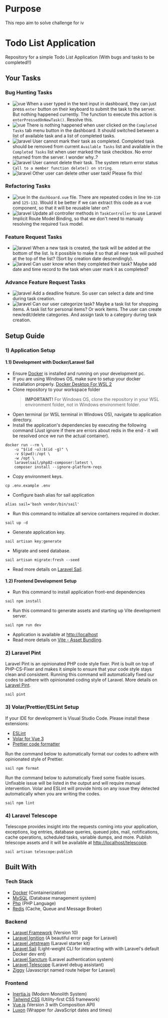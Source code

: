 # Purpose  
This repo aim to solve challenge for iv


# Todo List Application

Repository for a simple Todo List Application (With bugs and tasks to be completed!!)

## Your Tasks

### Bug Hunting Tasks

-   ![vue](https://img.shields.io/badge/-vue-brightgreen) When a user typed in the text input in dashboard, they can just press `enter` button on their keyboard to submit the task to the server. But nothing happened currently. The function to execute this action is `enterPressedOnNewTask()`. Resolve this.
-   ![vue](https://img.shields.io/badge/-vue-brightgreen) There is nothing happened when user clicked on the `Completed Tasks` tab menu button in the dashboard. It should switched between a list of available task and a list of completed tasks.
-   ![laravel](https://img.shields.io/badge/-laravel-orange) User cannot mark their task as completed. Completed task should be removed from current `Available Tasks` list and available in the `Completed Tasks` list when user marked the task checkbox. No error returned from the server. I wonder why..?
-   ![laravel](https://img.shields.io/badge/-laravel-orange) User cannot delete their task. The system return error status `Call to a member function delete() on string`. 
-   ![laravel](https://img.shields.io/badge/-laravel-orange) Other user can delete other user task! Please fix this! 

### Refactoring Tasks

-   ![vue](https://img.shields.io/badge/-vue-brightgreen) In the `dashboard.vue` file. There are repeated codes in line `99-110` and `125-132`. Would it be better if we can extract this code as a vue component, so that it will be reusable later on? 
-   ![laravel](https://img.shields.io/badge/-laravel-orange) Update all controller methods in `TaskController` to use Laravel Implicit Route Model Binding, so that we don't need to manualy resolving the required `Task` model.

### Feature Request Tasks

-   ![laravel](https://img.shields.io/badge/vue-laravel-orange?labelColor=brightgreen) When a new task is created, the task will be added at the bottom of the list. Is it possible to make it so that all new task will pushed at the top of the list? (Sort by creation date descendingly). 
-   ![laravel](https://img.shields.io/badge/vue-laravel-orange?labelColor=brightgreen) Can user know when they completed their task? Maybe add date and time record to the task when user mark it as completed?

### Advance Feature Request Tasks

-   ![laravel](https://img.shields.io/badge/vue-laravel-orange?labelColor=brightgreen) Add a deadline feature. So user can select a date and time during task creation.
-   ![laravel](https://img.shields.io/badge/vue-laravel-orange?labelColor=brightgreen) Can our user categorize task? Maybe a task list for shopping items. A task list for personal items? Or work items. The user can create new/edit/delete categories. And assign task to a category during task creation. 

## Setup Guide

### 1) Application Setup

#### 1.1) Development with Docker/Laravel Sail

-   Ensure [Docker](https://www.docker.com/get-started) is installed and running on your development pc.
-   If you are using Windows OS, make sure to setup your docker installation properly. [Docker Desktop For WSL 2](https://docs.docker.com/desktop/windows/wsl/)
-   Clone repository to your workspace folder
    > **IMPORTANT!** For Windows OS, clone the repository in your WSL environment folder, not in Windows environment folder.
-   Open terminal (or WSL terminal in Windows OS), navigate to application directory.
-   Install the application's dependencies by executing the following command (Just ignore if there are errors about redis in the end - it will be resolved once we run the actual container).

```
docker run --rm \
    -u "$(id -u):$(id -g)" \
    -v $(pwd):/opt \
    -w /opt \
    laravelsail/php82-composer:latest \
    composer install --ignore-platform-reqs
```

-   Copy environment keys.

```
cp .env.example .env
```

-   Configure bash alias for sail application

```
alias sail='bash vendor/bin/sail'
```

-   Run this command to initialize all service containers required in docker.

```
sail up -d
```

-   Generate application key.

```
sail artisan key:generate
```

-   Migrate and seed database.

```
sail artisan migrate:fresh --seed
```

-   Read more details on [Laravel Sail](https://laravel.com/docs/9.x/sail).

#### 1.2) Frontend Development Setup

-   Run this command to install application front-end dependencies

```
sail npm install
```

-   Run this command to generate assets and starting up Vite development server.

```
sail npm run dev
```

-   Application is available at [http://localhost](http://localhost)
-   Read more details on [Vite - Asset Bundling](https://laravel.com/docs/9.x/vite#running-vite).

### 2) Laravel Pint

Laravel Pint is an opinionated PHP code style fixer. Pint is built on top of PHP-CS-Fixer and makes it simple to ensure that your code style stays clean and consistent. Running this command will automatically fixed our codes to adhere with opinionated coding style of Laravel. More details on [Laravel Pint](https://laravel.com/docs/9.x/pint).

```
sail pint
```

### 3) Volar/Prettier/ESLint Setup

If your IDE for development is Visual Studio Code. Please install these extensions:

-   [ESLint](https://marketplace.visualstudio.com/items?itemName=dbaeumer.vscode-eslint)
-   [Volar for Vue 3](https://marketplace.visualstudio.com/items?itemName=Vue.volar)
-   [Prettier code formatter](https://marketplace.visualstudio.com/items?itemName=esbenp.prettier-vscode)

Run the command below to automatically format our codes to adhere with opinionated style of Prettier.

```
sail npm format
```

Run the command below to automatically fixed some fixable issues. Unfixable issue will be listed in the output and will require manual intervention. Volar and ESLint will provide hints on any issue they detected automatically when you are writing the codes.

```
sail npm lint
```

### 4) Laravel Telescope

Telescope provides insight into the requests coming into your application, exceptions, log entries, database queries, queued jobs, mail, notifications, cache operations, scheduled tasks, variable dumps, and more. Publish telescope assets and it will be available at [http://localhost/telescope](http://localhost/telescope).

```
sail artisan telescope:publish
```

## Built With

### Tech Stack

-   [Docker](https://www.docker.com/) (Containerization)
-   [MySQL](https://www.mysql.com/) (Database management system)
-   [Php](https://www.php.net/) (PHP Language)
-   [Redis](https://redis.io/) (Cache, Queue and Message Broker)

### Backend

-   [Laravel Framework](https://laravel.com/) (Version 10)
-   [Laravel Ignition](https://flareapp.io/ignition) (A beautiful error page for Laravel)
-   [Laravel Jetstream](https://jetstream.laravel.com/) (Laravel starter kit)
-   [Laravel Sail](https://laravel.com/docs/10.x/sail) (Light-weight CLI for interacting with with Laravel's default Docker dev ent)
-   [Laravel Sanctum](https://laravel.com/docs/10.x/sanctum) (Laravel authentication system)
-   [Laravel Telescope](https://laravel.com/docs/10.x/telescope) (Laravel debug assistant)
-   [Ziggy](https://github.com/tighten/ziggy) (Javascript named route helper for Laravel)

### Frontend

-   [Inertia.js](https://inertiajs.com/) (Modern Monolith System)
-   [Tailwind CSS](https://tailwindcss.com/) (Utility-first CSS framework)
-   [Vue.js](https://vuejs.org/guide/introduction.html) (Version 3 with Composition API)
-   [Luxon](https://moment.github.io/luxon/) (Wrapper for JavaScript dates and times)
